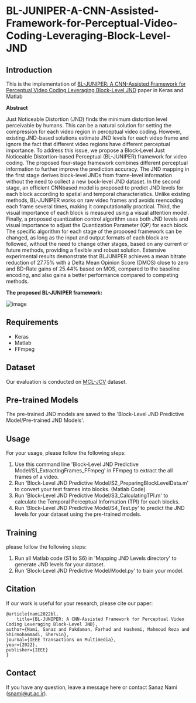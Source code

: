 # BL-JUNIPER-A-CNN-Assisted-Framework-for-Perceptual-Video-Coding-Leveraging-Block-Level-JND

## Introduction

This is the implementation of [BL-JUNIPER: A CNN-Assisted Framework for Perceptual Video Coding Leveraging Block-Level JND](https://ieeexplore.ieee.org/abstract/document/9810507) paper in Keras and Matlab

**Abstract**

Just Noticeable Distortion (JND) finds the minimum distortion level perceivable by humans. This can be a natural solution for setting the compression for each video region in perceptual video coding. However, existing JND-based solutions estimate JND levels for each video frame and ignore the fact that different video regions have different perceptual importance. To address this issue, we propose a Block-Level Just Noticeable Distortion-based Perceptual (BL-JUNIPER) framework for video coding. The proposed four-stage framework combines different perceptual information to further improve the prediction accuracy. The JND mapping in the first stage derives block-level JNDs from frame-level information without the need to collect a new bock-level JND dataset. In the second stage, an efficient CNNbased model is proposed to predict JND levels for each block according to spatial and temporal characteristics. Unlike existing methods, BL-JUNIPER works on raw video frames and avoids reencoding each frame several times, making it computationally practical. Third, the visual importance of each block is measured using a visual attention model. Finally, a proposed quantization control algorithm uses both JND levels and visual importance to adjust the Quantization Parameter (QP) for each block. The specific algorithm for each stage of the proposed framework can be changed, as long as the input and output formats of each block are followed, without the need to change other stages, based on any current or future methods, providing a flexible and robust solution. Extensive experimental results demonstrate that BLJUNIPER achieves a mean bitrate reduction of 27.75% with a Delta Mean Opinion Score (DMOS) close to zero and BD-Rate gains of 25.44% based on MOS, compared to the baseline encoding, and also gains a better performance compared to competing methods.


**The proposed BL-JUNIPER framework:**

![image](https://user-images.githubusercontent.com/59918141/197768571-20a1aa16-30f0-45ac-ad0b-e798f534950f.png)


## Requirements

- Keras
- Matlab
- FFmpeg


## Dataset

Our evaluation is conducted on [MCL-JCV](https://mcl.usc.edu/mcl-jcv-dataset/) dataset.


## Pre-trained Models
The pre-trained JND models are saved to the 'Block-Level JND Predictive Model/Pre-trained JND Models'.


## Usage

For your usage, please follow the following steps:
  1. Use this command line 'Block-Level JND Predictive Model/S1_ExtractingFrames_FFmpeg' in FFmpeg to extract the all frames of a video.
  2. Run 'Block-Level JND Predictive Model/S2_PreparingBlockLevelData.m' to convert your test frames into blocks. (Matlab Code)
  3. Run 'Block-Level JND Predictive Model/S3_CalculatingTPI.m' to calculate the Temporal Perceptual Information (TPI) for each blocks.
  4. Run 'Block-Level JND Predictive Model/S4_Test.py' to predict the JND levels for your dataset using the pre-trained models.


## Training

please follow the following steps:
  1. Run all Matlab code (S1 to S6) in 'Mapping JND Levels directory' to generate JND levels for your dataset.
  2. Run 'Block-Level JND Predictive Model/Model.py' to train your model.


## Citation

If our work is useful for your research, please cite our paper:

    @article{nami2022bl,
    	title={BL-JUNIPER: A CNN-Assisted Framework for Perceptual Video Coding Leveraging Block-Level JND},
	author={Nami, Sanaz and Pakdaman, Farhad and Hashemi, Mahmoud Reza and Shirmohammadi, Shervin},
	journal={IEEE Transactions on Multimedia},
	year={2022},
	publisher={IEEE}
    }

## Contact

If you have any question, leave a message here or contact Sanaz Nami (snami@ut.ac.ir).
